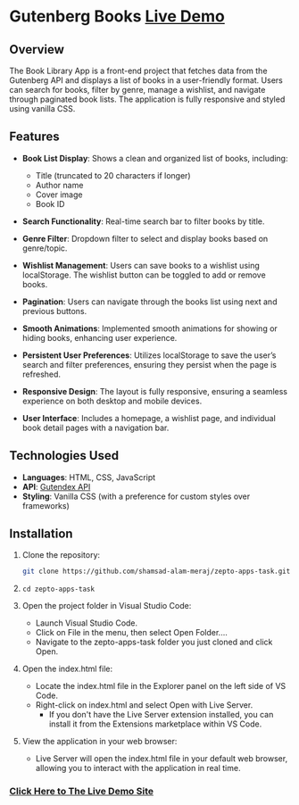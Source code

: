 # Gutenberg Books [Live Demo](https://zepto-apps-jobtask.netlify.app/)

## Overview

The Book Library App is a front-end project that fetches data from the Gutenberg API and displays a list of books in a user-friendly format. Users can search for books, filter by genre, manage a wishlist, and navigate through paginated book lists. The application is fully responsive and styled using vanilla CSS.

## Features

  - **Book List Display**: Shows a clean and organized list of books, including:

    - Title (truncated to 20 characters if longer)
    - Author name
    - Cover image
    - Book ID

  - **Search Functionality**: Real-time search bar to filter books by title.

  - **Genre Filter**: Dropdown filter to select and display books based on genre/topic.

  - **Wishlist Management**: Users can save books to a wishlist using localStorage. The wishlist button can be toggled to add or remove books.

  - **Pagination**: Users can navigate through the books list using next and previous buttons.

  - **Smooth Animations**: Implemented smooth animations for showing or hiding books, enhancing user experience.

  - **Persistent User Preferences**: Utilizes localStorage to save the user’s search and filter preferences, ensuring they persist when the page is refreshed.

  - **Responsive Design**: The layout is fully responsive, ensuring a seamless experience on both desktop and mobile devices.

  - **User Interface**: Includes a homepage, a wishlist page, and individual book detail pages with a navigation bar.

## Technologies Used

  - **Languages**: HTML, CSS, JavaScript
  - **API**: [Gutendex API](https://gutendex.com/)
  - **Styling**: Vanilla CSS (with a preference for custom styles over frameworks)

## Installation

1. Clone the repository:

   ```bash
   git clone https://github.com/shamsad-alam-meraj/zepto-apps-task.git

   ```

2. `cd zepto-apps-task`

3. Open the project folder in Visual Studio Code:

   - Launch Visual Studio Code.
   - Click on File in the menu, then select Open Folder....
   - Navigate to the zepto-apps-task folder you just cloned and click Open.

4. Open the index.html file:

   - Locate the index.html file in the Explorer panel on the left side of VS Code.
   - Right-click on index.html and select Open with Live Server.
     - If you don't have the Live Server extension installed, you can install it from the Extensions marketplace within VS Code.

5. View the application in your web browser:

   - Live Server will open the index.html file in your default web browser, allowing you to interact with the application in real time.

### [Click Here to The Live Demo Site](https://zepto-apps-jobtask.netlify.app/)

